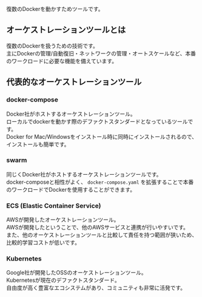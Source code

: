 復数のDockerを動かすためツールです。

## オーケストレーションツールとは
復数のDockerを扱うための技術です。  
主にDockerの管理/自動復旧・ネットワークの管理・オートスケールなど、本番のワークロードに必要な機能を備えています。

## 代表的なオーケストレーションツール
### docker-compose
Docker社がホストするオーケストレーションツール。  
ローカルでdockerを動かす際のデファクトスタンダードとなっているツールです。  
Docker for Mac/Windowsをインストール時に同時にインストールされるので、インストールも簡単です。  

### swarm
同じくDocker社がホストするオーケストレーションツールです。  
docker-composeと相性がよく、 `docker-compose.yaml` を拡張することで本番のワークロードでDockerを使用することができます。  

### ECS (Elastic Container Service)
AWSが開発したオーケストレーションツール。  
AWSが開発したということで、他のAWSサービスと連携が行いやすいです。  
また、他のオーケストレーションツールと比較して責任を持つ範囲が狭いため、比較的学習コストが低いです。

### Kubernetes
Google社が開発したOSSのオーケストレーションツール。  
Kubernetesが現在のデファクトスタンダード。  
自由度が高く豊富なエコシステムがあり、コミュニティも非常に活発です。
